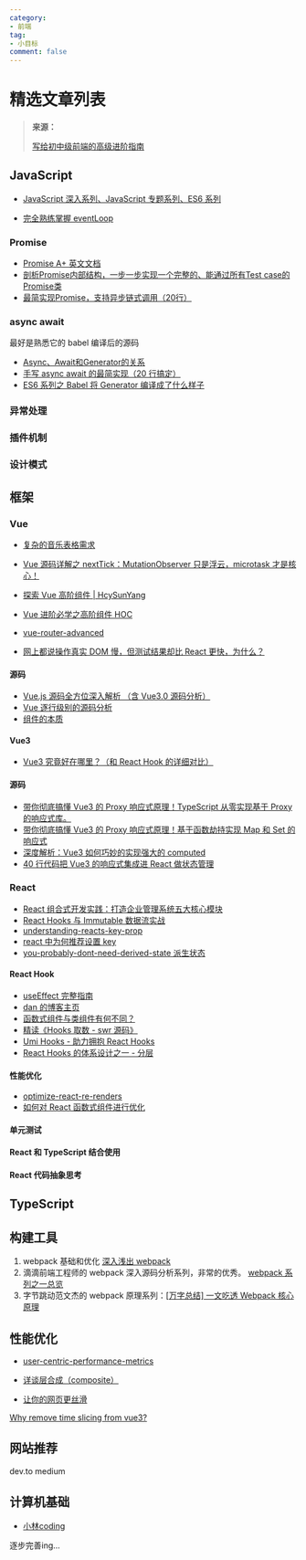 ```yaml
---
category:
- 前端
tag:
- 小目标
comment: false
---
```


# 精选文章列表

> **来源：**
>
> [写给初中级前端的高级进阶指南](https://juejin.cn/post/6844904103504527374)

## JavaScript

- [JavaScript 深入系列、JavaScript 专题系列、ES6 系列](https://github.com/mqyqingfeng/Blog)

- [完全熟练掌握 eventLoop](https://jakearchibald.com/2015/tasks-microtasks-queues-and-schedules/)

### Promise

- [Promise A+ 英文文档](https://promisesaplus.com/)
- [剖析Promise内部结构，一步一步实现一个完整的、能通过所有Test case的Promise类 ](https://github.com/xieranmaya/blog/issues/3)
- [最简实现Promise，支持异步链式调用（20行）](https://juejin.cn/post/6844904094079926286)

### async await

最好是熟悉它的 babel 编译后的源码

- [Async、Await和Generator的关系](https://juejin.cn/post/7075612522870472735)
- [手写 async await 的最简实现（20 行搞定）](https://juejin.im/post/5e79e841f265da5726612b6e)
- [ES6 系列之 Babel 将 Generator 编译成了什么样子](https://github.com/mqyqingfeng/Blog/issues/102)

### 异常处理



### 插件机制



### 设计模式



## 框架

### Vue

- [复杂的音乐表格需求](https://juejin.im/post/5d40fa605188255d2e32c929)

- [Vue 源码详解之 nextTick：MutationObserver 只是浮云，microtask 才是核心！](https://segmentfault.com/a/1190000008589736)

- [探索 Vue 高阶组件 | HcySunYang](https://segmentfault.com/p/1210000012743259/read)

- [Vue 进阶必学之高阶组件 HOC](https://juejin.im/post/5e8b5fa6f265da47ff7cc139)

- [vue-router-advanced](https://github.com/vuejs/vue-router/tree/dev/docs/zh/guide/advanced)

- [网上都说操作真实 DOM 慢，但测试结果却比 React 更快，为什么？](https://www.zhihu.com/question/31809713/answer/53544875)

#### 源码

- [Vue.js 源码全方位深入解析 （含 Vue3.0 源码分析）](https://coding.imooc.com/class/228.html)
- [Vue 逐行级别的源码分析](https://github.com/HcySunYang/vue-design)
- [组件的本质](http://hcysun.me/vue-design/zh/essence-of-comp.html#组件的产出是什么)

#### Vue3

- [Vue3 究竟好在哪里？（和 React Hook 的详细对比）](https://juejin.im/post/5e9ce011f265da47b8450c11)

#### 源码

- [带你彻底搞懂 Vue3 的 Proxy 响应式原理！TypeScript 从零实现基于 Proxy 的响应式库。](https://juejin.im/post/5e21196fe51d454d523be084)
- [带你彻底搞懂 Vue3 的 Proxy 响应式原理！基于函数劫持实现 Map 和 Set 的响应式](https://juejin.im/post/5e23b20f51882510073eb571)
- [深度解析：Vue3 如何巧妙的实现强大的 computed](https://juejin.im/post/5e2fdf29e51d45026866107d)
- [40 行代码把 Vue3 的响应式集成进 React 做状态管理](https://juejin.im/post/5e70970af265da576429aada)

### React

- [React 组合式开发实践：打造企业管理系统五大核心模块](https://juejin.im/book/5b1e15f76fb9a01e516d14a0)
- [React Hooks 与 Immutable 数据流实战](https://juejin.im/book/5da96626e51d4524ba0fd237)
- [understanding-reacts-key-prop](https://kentcdodds.com/blog/understanding-reacts-key-prop)
- [react 中为何推荐设置 key](https://zhuanlan.zhihu.com/p/112917118)
- [you-probably-dont-need-derived-state 派生状态](https://zh-hans.reactjs.org/blog/2018/06/07/you-probably-dont-need-derived-state.html)

#### React Hook

- [useEffect 完整指南](https://overreacted.io/zh-hans/a-complete-guide-to-useeffect/)
- [dan 的博客主页](https://overreacted.io/zh-hans)
- [函数式组件与类组件有何不同？](https://overreacted.io/zh-hans/how-are-function-components-different-from-classes/)
- [精读《Hooks 取数 - swr 源码》](https://segmentfault.com/a/1190000020964640)
- [Umi Hooks - 助力拥抱 React Hooks](https://zhuanlan.zhihu.com/p/103150605?utm_source=wechat_session)
- [React Hooks 的体系设计之一 - 分层](https://zhuanlan.zhihu.com/p/106665408)

#### 性能优化

- [optimize-react-re-renders](https://kentcdodds.com/blog/optimize-react-re-renders)
- [如何对 React 函数式组件进行优化](https://juejin.im/post/5dd337985188252a1873730f)

#### 单元测试



#### React 和 TypeScript 结合使用



#### React 代码抽象思考



## TypeScript



## 构建工具

1. webpack 基础和优化
   [深入浅出 webpack](https://link.juejin.cn/?target=http%3A%2F%2Fwebpack.wuhaolin.cn%2F)
2. 滴滴前端工程师的 webpack 深入源码分析系列，非常的优秀。
   [webpack 系列之一总览](https://link.juejin.cn/?target=https%3A%2F%2Fgithub.com%2FDDFE%2FDDFE-blog%2Fissues%2F36)
3. 字节跳动范文杰的 webpack 原理系列：[[万字总结\] 一文吃透 Webpack 核心原理](https://link.juejin.cn/?target=https%3A%2F%2Fzhuanlan.zhihu.com%2Fp%2F363928061)

## 性能优化

- [user-centric-performance-metrics](https://developers.google.com/web/fundamentals/performance/user-centric-performance-metrics)

- [详谈层合成（composite）](https://juejin.im/entry/59dc9aedf265da43200232f9)
- [让你的网页更丝滑](https://zhuanlan.zhihu.com/p/66398148)

[Why remove time slicing from vue3?](https://github.com/vuejs/rfcs/issues/89)



## 网站推荐

dev.to
medium
## 计算机基础

- [小林coding](https://xiaolincoding.com/)

逐步完善ing...
